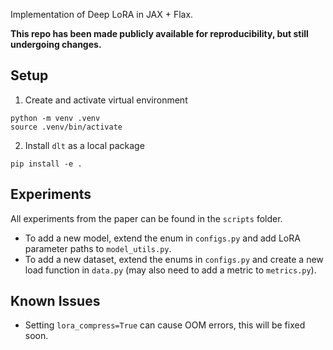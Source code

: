 Implementation of Deep LoRA in JAX + Flax.

**This repo has been made publicly available for reproducibility, but still undergoing changes.**


## Setup
1. Create and activate virtual environment
```
python -m venv .venv
source .venv/bin/activate
```
2. Install `dlt` as a local package
```
pip install -e .
```

## Experiments
All experiments from the paper can be found in the `scripts` folder.

- To add a new model, extend the enum in `configs.py` and add LoRA parameter paths to `model_utils.py`. 
- To add a new dataset, extend the enums in `configs.py` and create a new load function in `data.py` (may also need to add a metric to `metrics.py`).

## Known Issues
- Setting `lora_compress=True` can cause OOM errors, this will be fixed soon.
